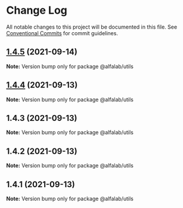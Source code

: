 # Change Log

All notable changes to this project will be documented in this file.
See [Conventional Commits](https://conventionalcommits.org) for commit guidelines.

## [1.4.5](https://github.com/alfa-laboratory/utils/compare/@alfalab/utils@1.4.4...@alfalab/utils@1.4.5) (2021-09-14)

**Note:** Version bump only for package @alfalab/utils





## [1.4.4](https://github.com/alfa-laboratory/utils/compare/@alfalab/utils@1.4.2...@alfalab/utils@1.4.4) (2021-09-13)

**Note:** Version bump only for package @alfalab/utils





## 1.4.3 (2021-09-13)

**Note:** Version bump only for package @alfalab/utils





## 1.4.2 (2021-09-13)

**Note:** Version bump only for package @alfalab/utils





## 1.4.1 (2021-09-13)

**Note:** Version bump only for package @alfalab/utils
